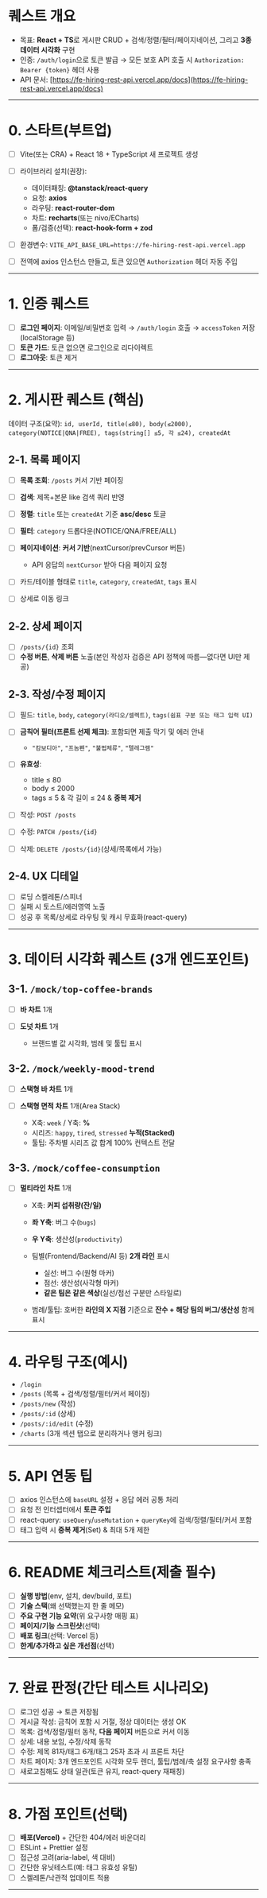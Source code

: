 
# 퀘스트 개요

* 목표: **React + TS**로 게시판 CRUD + 검색/정렬/필터/페이지네이션, 그리고 **3종 데이터 시각화** 구현
* 인증: `/auth/login`으로 토큰 발급 → 모든 보호 API 호출 시 `Authorization: Bearer {token}` 헤더 사용
* API 문서: [https://fe-hiring-rest-api.vercel.app/docs](https://fe-hiring-rest-api.vercel.app/docs)

---

# 0. 스타트(부트업)

* [ ] Vite(또는 CRA) + React 18 + TypeScript 새 프로젝트 생성
* [ ] 라이브러리 설치(권장):

  * 데이터패칭: **@tanstack/react-query**
  * 요청: **axios**
  * 라우팅: **react-router-dom**
  * 차트: **recharts**(또는 nivo/ECharts)
  * 폼/검증(선택): **react-hook-form + zod**
* [ ] 환경변수: `VITE_API_BASE_URL=https://fe-hiring-rest-api.vercel.app`
* [ ] 전역에 axios 인스턴스 만들고, 토큰 있으면 `Authorization` 헤더 자동 주입

---

# 1. 인증 퀘스트

* [ ] **로그인 페이지**: 이메일/비밀번호 입력 → `/auth/login` 호출 → `accessToken` 저장(localStorage 등)
* [ ] **토큰 가드**: 토큰 없으면 로그인으로 리다이렉트
* [ ] **로그아웃**: 토큰 제거

---

# 2. 게시판 퀘스트 (핵심)

데이터 구조(요약):
`id, userId, title(≤80), body(≤2000), category(NOTICE|QNA|FREE), tags(string[] ≤5, 각 ≤24), createdAt`

## 2-1. 목록 페이지

* [ ] **목록 조회**: `/posts` 커서 기반 페이징
* [ ] **검색**: 제목+본문 like 검색 쿼리 반영
* [ ] **정렬**: `title` 또는 `createdAt` 기준 **asc/desc** 토글
* [ ] **필터**: `category` 드롭다운(NOTICE/QNA/FREE/ALL)
* [ ] **페이지네이션**: **커서 기반**(nextCursor/prevCursor 버튼)

  * API 응답의 `nextCursor` 받아 다음 페이지 요청
* [ ] 카드/테이블 형태로 `title`, `category`, `createdAt`, `tags` 표시
* [ ] 상세로 이동 링크

## 2-2. 상세 페이지

* [ ] `/posts/{id}` 조회
* [ ] **수정 버튼**, **삭제 버튼** 노출(본인 작성자 검증은 API 정책에 따름—없다면 UI만 제공)

## 2-3. 작성/수정 페이지

* [ ] 필드: `title`, `body`, `category(라디오/셀렉트)`, `tags(쉼표 구분 또는 태그 입력 UI)`
* [ ] **금칙어 필터(프론트 선제 체크)**:
  포함되면 제출 막기 및 에러 안내

  * `"캄보디아"`, `"프놈펜"`, `"불법체류"`, `"텔레그램"`
* [ ] **유효성**:

  * title ≤ 80
  * body ≤ 2000
  * tags ≤ 5 & 각 길이 ≤ 24 & **중복 제거**
* [ ] 작성: `POST /posts`
* [ ] 수정: `PATCH /posts/{id}`
* [ ] 삭제: `DELETE /posts/{id}`(상세/목록에서 가능)

## 2-4. UX 디테일

* [ ] 로딩 스켈레톤/스피너
* [ ] 실패 시 토스트/에러영역 노출
* [ ] 성공 후 목록/상세로 라우팅 및 캐시 무효화(react-query)

---

# 3. 데이터 시각화 퀘스트 (3개 엔드포인트)

## 3-1. `/mock/top-coffee-brands`

* [ ] **바 차트** 1개
* [ ] **도넛 차트** 1개

  * 브랜드별 값 시각화, 범례 및 툴팁 표시

## 3-2. `/mock/weekly-mood-trend`

* [ ] **스택형 바 차트** 1개
* [ ] **스택형 면적 차트** 1개(Area Stack)

  * X축: `week` / Y축: **%**
  * 시리즈: `happy`, `tired`, `stressed` **누적(Stacked)**
  * 툴팁: 주차별 시리즈 값 합계 100% 컨텍스트 전달

## 3-3. `/mock/coffee-consumption`

* [ ] **멀티라인 차트** 1개

  * X축: **커피 섭취량(잔/일)**
  * **좌 Y축**: 버그 수(`bugs`)
  * **우 Y축**: 생산성(`productivity`)
  * 팀별(Frontend/Backend/AI 등) **2개 라인** 표시

    * 실선: 버그 수(원형 마커)
    * 점선: 생산성(사각형 마커)
    * **같은 팀은 같은 색상**(실선/점선 구분만 스타일로)
  * 범례/툴팁: 호버한 **라인의 X 지점** 기준으로 **잔수 + 해당 팀의 버그/생산성** 함께 표시

---

# 4. 라우팅 구조(예시)

* `/login`
* `/posts` (목록 + 검색/정렬/필터/커서 페이징)
* `/posts/new` (작성)
* `/posts/:id` (상세)
* `/posts/:id/edit` (수정)
* `/charts` (3개 섹션 탭으로 분리하거나 앵커 링크)

---

# 5. API 연동 팁

* [ ] axios 인스턴스에 `baseURL` 설정 + 응답 에러 공통 처리
* [ ] 요청 전 인터셉터에서 **토큰 주입**
* [ ] react-query: `useQuery`/`useMutation` + `queryKey`에 검색/정렬/필터/커서 포함
* [ ] 태그 입력 시 **중복 제거**(Set) & 최대 5개 제한

---

# 6. README 체크리스트(제출 필수)

* [ ] **실행 방법**(env, 설치, dev/build, 포트)
* [ ] **기술 스택**(왜 선택했는지 한 줄 메모)
* [ ] **주요 구현 기능 요약**(위 요구사항 매핑 표)
* [ ] **페이지/기능 스크린샷**(선택)
* [ ] **배포 링크**(선택: Vercel 등)
* [ ] **한계/추가하고 싶은 개선점**(선택)

---

# 7. 완료 판정(간단 테스트 시나리오)

* [ ] 로그인 성공 → 토큰 저장됨
* [ ] 게시글 작성: 금칙어 포함 시 거절, 정상 데이터는 생성 OK
* [ ] 목록: 검색/정렬/필터 동작, **다음 페이지** 버튼으로 커서 이동
* [ ] 상세: 내용 보임, 수정/삭제 동작
* [ ] 수정: 제목 81자/태그 6개/태그 25자 초과 시 프론트 차단
* [ ] 차트 페이지: 3개 엔드포인트 시각화 모두 렌더, 툴팁/범례/축 설정 요구사항 충족
* [ ] 새로고침해도 상태 일관(토큰 유지, react-query 재패칭)

---

# 8. 가점 포인트(선택)

* [ ] **배포(Vercel)** + 간단한 404/에러 바운더리
* [ ] ESLint + Prettier 설정
* [ ] 접근성 고려(aria-label, 색 대비)
* [ ] 간단한 유닛테스트(예: 태그 유효성 유틸)
* [ ] 스켈레톤/낙관적 업데이트 적용

---

